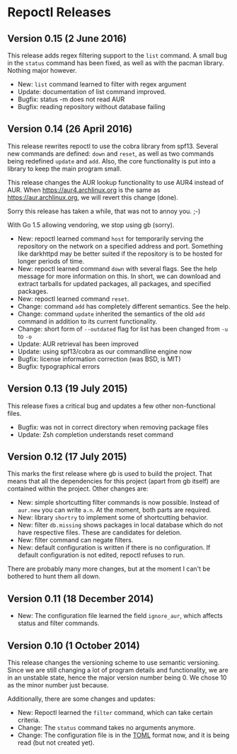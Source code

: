 Repoctl Releases
================

## Version 0.15 (2 June 2016)
This release adds regex filtering support to the `list` command. A small
bug in the `status` command has been fixed, as well as with the pacman library.
Nothing major however.

  - New: `list` command learned to filter with regex argument
  - Update: documentation of list command improved.
  - Bugfix: status -m does not read AUR
  - Bugfix: reading repository without database failing

## Version 0.14 (26 April 2016)
This release rewrites repoctl to use the cobra library from spf13. Several
new commands are defined: `down` and `reset`, as well as two commands being
redefined `update` and `add`. Also, the core functionality is put into a
library to keep the main program small.

This release changes the AUR lookup functionality to use AUR4 instead of AUR.
When https://aur4.archlinux.org is the same as https://aur.archlinux.org, we
will revert this change (done).

Sorry this release has taken a while, that was not to annoy you. ;-)

With Go 1.5 allowing vendoring, we stop using gb (sorry).

  - New: repoctl learned command `host` for temporarily serving the repository
    on the network on a specified address and port. Something like darkhttpd may
    be better suited if the repository is to be hosted for longer periods of
    time.
  - New: repoctl learned command `down` with several flags. See the help
    message for more information on this. In short, we can download and extract
    tarballs for updated packages, all packages, and specified packages.
  - New: repoctl learned command `reset`.
  - Change: command `add` has completely different semantics. See the help.
  - Change: command `update` inherited the semantics of the old `add` command
    in addition to its current functionality.
  - Change: short form of `--outdated` flag for list has been changed from
    `-u` to `-o`
  - Update: AUR retrieval has been improved
  - Update: using spf13/cobra as our commandline engine now
  - Bugfix: license information correction (was BSD, is MIT)
  - Bugfix: typographical errors

## Version 0.13 (19 July 2015)
This release fixes a critical bug and updates a few other non-functional
files.

  - Bugfix: was not in correct directory when removing package files
  - Update: Zsh completion understands reset command

## Version 0.12 (17 July 2015)
This marks the first release where gb is used to build the project. That means
that all the dependencies for this project (apart from gb itself) are contained
within the project. Other changes are:

  - New: simple shortcutting filter commands is now possible. Instead of
    `aur.new` you can write `a.n`. At the moment, both parts are required.
  - New: library `shortry` to implement some of shortcutting behavior.
  - New: filter `db.missing` shows packages in local database which do not have
    respective files. These are candidates for deletion.
  - New: filter command can negate filters.
  - New: default configuration is written if there is no configuration. If
    default configuration is not edited, repoctl refuses to run.

There are probably many more changes, but at the moment I can't be bothered to
hunt them all down.

## Version 0.11 (18 December 2014)

  - New: The configuration file learned the field `ignore_aur`, which affects
    status and filter commands.

## Version 0.10 (1 October 2014)
This release changes the versioning scheme to use semantic versioning. Since
we are still changing a lot of program details and functionality, we are in
an unstable state, hence the major version number being 0. We chose 10 as
the minor number just because.

Additionally, there are some changes and updates:

  - New: Repoctl learned the `filter` command, which can take certain criteria.
  - Change: The `status` command takes no arguments anymore.
  - Change: The configuration file is in the [TOML](https://github.com/toml-lang/toml)
    format now, and it is being read (but not created yet).
